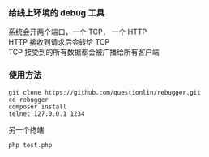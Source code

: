 ### 给线上环境的 debug 工具
系统会开两个端口，一个 TCP， 一个 HTTP  
HTTP 接收到请求后会转给 TCP  
TCP 接受到的所有数据都会被广播给所有客户端

### 使用方法
```
git clone https://github.com/questionlin/rebugger.git
cd rebugger
composer install
telnet 127.0.0.1 1234
```
另一个终端
```
php test.php
```
